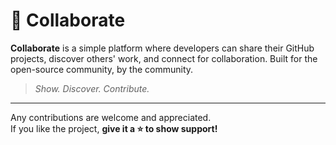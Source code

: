 # 🤝 Collaborate

**Collaborate** is a simple platform where developers can share their GitHub projects, discover others' work, and connect for collaboration. Built for the open-source community, by the community.

> *Show. Discover. Contribute.*

---

Any contributions are welcome and appreciated.  
If you like the project, **give it a ⭐ to show support!**
